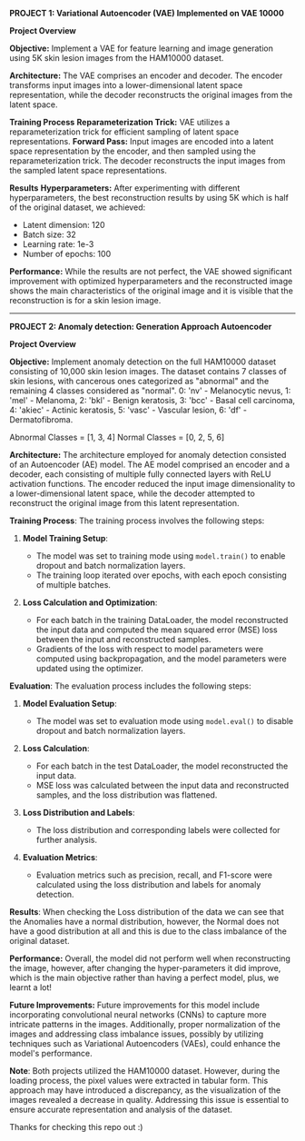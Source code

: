 **PROJECT 1: Variational Autoencoder (VAE) Implemented on VAE 10000**

**Project Overview**

**Objective:** Implement a VAE for feature learning and image generation using 5K skin lesion images from the HAM10000 dataset.

**Architecture:** The VAE comprises an encoder and decoder. The encoder transforms input images into a lower-dimensional latent space representation, while the decoder reconstructs the original images from the latent space.

**Training Process**
**Reparameterization Trick:** VAE utilizes a reparameterization trick for efficient sampling of latent space representations.
**Forward Pass:** Input images are encoded into a latent space representation by the encoder, and then sampled using the reparameterization trick. The decoder reconstructs the input images from the sampled latent space representations.

**Results**
**Hyperparameters:** After experimenting with different hyperparameters, the best reconstruction results by using 5K which is half of the original dataset, we achieved:
- Latent dimension: 120
- Batch size: 32
- Learning rate: 1e-3
- Number of epochs: 100
  
**Performance:** While the results are not perfect, the VAE showed significant improvement with optimized hyperparameters and the reconstructed image shows the main characteristics of the original image and it is visible that the reconstruction is for a skin lesion image.

---

**PROJECT 2: Anomaly detection: Generation Approach Autoencoder**

**Project Overview**

**Objective:** Implement anomaly detection on the full HAM10000 dataset consisting of 10,000 skin lesion images. The dataset contains 7 classes of skin lesions, with cancerous ones categorized as "abnormal" and the remaining 4 classes considered as "normal". 
0: 'nv' - Melanocytic nevus, 1: 'mel' - Melanoma, 2: 'bkl' - Benign keratosis, 3: 'bcc' - Basal cell carcinoma, 4: 'akiec' - Actinic keratosis, 5: 'vasc' - Vascular lesion, 6: 'df' - Dermatofibroma.

Abnormal Classes = [1, 3, 4] 
Normal Classes = [0, 2, 5, 6] 


**Architecture:** The architecture employed for anomaly detection consisted of an Autoencoder (AE) model. The AE model comprised an encoder and a decoder, each consisting of multiple fully connected layers with ReLU activation functions. The encoder reduced the input image dimensionality to a lower-dimensional latent space, while the decoder attempted to reconstruct the original image from this latent representation.

**Training Process**: The training process involves the following steps:

1. **Model Training Setup**: 
   - The model was set to training mode using `model.train()` to enable dropout and batch normalization layers.
   - The training loop iterated over epochs, with each epoch consisting of multiple batches.

2. **Loss Calculation and Optimization**: 
   - For each batch in the training DataLoader, the model reconstructed the input data and computed the mean squared error (MSE) loss between the input and reconstructed samples.
   - Gradients of the loss with respect to model parameters were computed using backpropagation, and the model parameters were updated using the optimizer.

**Evaluation**: The evaluation process includes the following steps:

1. **Model Evaluation Setup**: 
   - The model was set to evaluation mode using `model.eval()` to disable dropout and batch normalization layers.

2. **Loss Calculation**: 
   - For each batch in the test DataLoader, the model reconstructed the input data.
   - MSE loss was calculated between the input data and reconstructed samples, and the loss distribution was flattened.

3. **Loss Distribution and Labels**: 
   - The loss distribution and corresponding labels were collected for further analysis.

4. **Evaluation Metrics**: 
   - Evaluation metrics such as precision, recall, and F1-score were calculated using the loss distribution and labels for anomaly detection.

**Results**: When checking the Loss distribution of the data we can see that the Anomalies have a normal distribution, however, the Normal does not have a good distribution at all and this is due to the class imbalance of the original dataset. 

**Performance:** Overall, the model did not perform well when reconstructing the image, however, after changing the hyper-parameters it did improve, which is the main objective rather than having a perfect model, plus, we learnt a lot!

**Future Improvements:** Future improvements for this model include incorporating convolutional neural networks (CNNs) to capture more intricate patterns in the images. Additionally, proper normalization of the images and addressing class imbalance issues, possibly by utilizing techniques such as Variational Autoencoders (VAEs), could enhance the model's performance.


**Note**: Both projects utilized the HAM10000 dataset. However, during the loading process, the pixel values were extracted in tabular form. This approach may have introduced a discrepancy, as the visualization of the images revealed a decrease in quality. Addressing this issue is essential to ensure accurate representation and analysis of the dataset.


Thanks for checking this repo out :)




  
